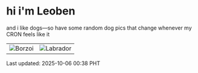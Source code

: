 # hi i'm Leoben

and i like dogs—so have some random dog pics that change whenever my CRON feels like it

|  |  |
|--------|----------|
| ![Borzoi](https://random-dog-vercel.vercel.app/api/random-borzoi?v=1759682301) | ![Labrador](https://random-dog-vercel.vercel.app/api/random-labrador?v=1759682301) |

Last updated: 2025-10-06 00:38 PHT
